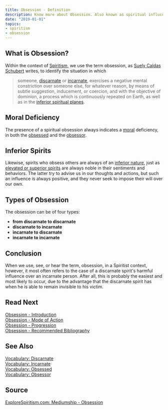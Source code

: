 ```yaml
---
title: Obsession - Definition
description: Know more about Obsession. Also known as spiritual influcence.
date: "2019-01-01"
topics:
- spiritism
- obsession
---
```


## What is Obsession?
Within the context of [Spiritism](/spiritism), we use the term obsession, as [Suely Caldas Schubert](/bio/suely-schubert) writes,
to identify the situation in which 

> someone, [discarnate](/about/discarnate) or [incarnate](/about/incarnate),
exercises a negative mental constriction over someone else, for whatever reason, by means of subtle suggestion, 
inducement, or coercion, and with the objective of dominion, a process which is continuously repeated on 
Earth, as well as in the [inferior spiritual planes](/about/inferior-plan).

## Moral Deficiency
The presence of a spiritual obsession always indicates a [moral](/about/moral) deficiency, 
in both the [obsessed](/about/obsessed) and the [obsessor](/about/obsessor).

## Inferior Spirits
Likewise, spirits who obsess others are always of an [inferior nature](/about/inferior-spirits),
just as [elevated or superior spirits](/about/superior-spirits) are always noble in their sentiments and behaviors.
The latter try to advise us in our thoughts and actions, but such an influence is always positive,
and they never seek to impose their will over our own.

## Types of Obsession
The obsession can be of four types:

* **from discarnate to discarnate**
* **discarnate to incarnate**
* **incarnate to discarnate**
* **incarnate to incarnate**

## Conclusion
When we use, see, or hear the term, obsession, in a Spiritist context, however, it most often refers to the case of a discarnate 
spirit's harmful influence over an incarnate person. After all, this is probably the easiest and most likely to occur,
due to the advantage that the discarnate spirit has when he is able to remain invisible to his victim.

## Read Next
[Obsession - Introduction](../intro)  
[Obsession - Mode of Action](../mode-of-action)  
[Obsession - Progression](../progression)  
[Obsession - Recommended Bibliography](../bibliography)  

## See Also
[Vocabulary: Discarnate](/about/discarnate)  
[Vocabulary: Incarnate](/about/incarnate)  
[Vocabulary: Obsessed](/about/obsessed)  
[Vocabulary: Obsessor](/about/obsessor)  

## Source
[ExploreSpiritism.com: Mediumship - Obsession](//www.explorespiritism.com/Science_Obsession_Intro%20Def_Intro.htm)

